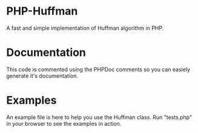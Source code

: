 PHP-Huffman
===========

A fast and simple implementation of Huffman algorithm in PHP.

Documentation
=============

This code is commented using the PHPDoc comments so you can easiely generate it's documentation.

Examples
========

An example file is here to help you use the Huffman class. Run "tests.php" in your browser to see the examples in action.